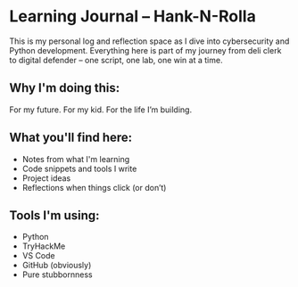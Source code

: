 # Learning Journal – Hank-N-Rolla

This is my personal log and reflection space as I dive into cybersecurity and Python development. Everything here is part of my journey from deli clerk to digital defender – one script, one lab, one win at a time.

## Why I'm doing this:
For my future. For my kid. For the life I’m building.

## What you'll find here:
- Notes from what I'm learning
- Code snippets and tools I write
- Project ideas
- Reflections when things click (or don’t)

## Tools I'm using:
- Python
- TryHackMe
- VS Code
- GitHub (obviously)
- Pure stubbornness